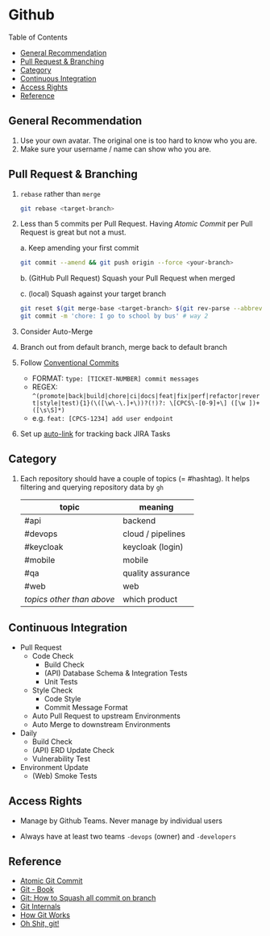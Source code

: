 # Github <!-- omit in toc -->

Table of Contents

- [General Recommendation](#general-recommendation)
- [Pull Request \& Branching](#pull-request--branching)
- [Category](#category)
- [Continuous Integration](#continuous-integration)
- [Access Rights](#access-rights)
- [Reference](#reference)

## General Recommendation

1. Use your own avatar. The original one is too hard to know who you are.
2. Make sure your username / name can show who you are.

## Pull Request & Branching

1. `rebase` rather than `merge`

    ```bash
    git rebase <target-branch>
    ```

2. Less than 5 commits per Pull Request.
    Having _Atomic Commit_ per Pull Request is great but not a must.

    a. Keep amending your first commit

      ```bash
      git commit --amend && git push origin --force <your-branch>
      ```

    b. (GitHub Pull Request) Squash your Pull Request when merged

    c. (local) Squash against your target branch

      ```bash
      git reset $(git merge-base <target-branch> $(git rev-parse --abbrev-ref HEAD)) # way 1
      git commit -m 'chore: I go to school by bus' # way 2
      ```

3. Consider Auto-Merge
4. Branch out from default branch, merge back to default branch
5. Follow [Conventional Commits](https://www.conventionalcommits.org "https://www.conventionalcommits.org")
    - FORMAT: `type: [TICKET-NUMBER] commit messages`
    - REGEX: `^(promote|back|build|chore|ci|docs|feat|fix|perf|refactor|revert|style|test){1}(\([\w\-\.]+\))?(!)?: \[CPCS\-[0-9]+\] ([\w ])+([\s\S]*)`
    - e.g. `feat: [CPCS-1234] add user endpoint`
6. Set up [auto-link](https://docs.github.com/en/repositories/managing-your-repositorys-settings-and-features/managing-repository-settings/configuring-autolinks-to-reference-external-resources "https://docs.github.com/en/repositories/managing-your-repositorys-settings-and-features/managing-repository-settings/configuring-autolinks-to-reference-external-resources") for tracking back JIRA Tasks

## Category

1. Each repository should have a couple of topics (= #hashtag). It helps filtering and querying repository data by `gh`

    | **topic**                 | **meaning**       |
    | ------------------------- | ----------------- |
    | #api                      | backend           |
    | #devops                   | cloud / pipelines |
    | #keycloak                 | keycloak (login)  |
    | #mobile                   | mobile            |
    | #qa                       | quality assurance |
    | #web                      | web               |
    | _topics other than above_ | which product     |

## Continuous Integration

- Pull Request
  - Code Check
    - Build Check
    - (API) Database Schema & Integration Tests
    - Unit Tests
  - Style Check
    - Code Style
    - Commit Message Format
  - Auto Pull Request to upstream Environments
  - Auto Merge to downstream Environments
- Daily
  - Build Check
  - (API) ERD Update Check
  - Vulnerability Test
- Environment Update
  - (Web) Smoke Tests

## Access Rights

- Manage by Github Teams. Never manage by individual users

- Always have at least two teams `-devops` (owner) and `-developers`

## Reference

- [Atomic Git Commit](https://www.aleksandrhovhannisyan.com/blog/atomic-git-commits "https://www.aleksandrhovhannisyan.com/blog/atomic-git-commits")
- [Git - Book](https://git-scm.com/book "https://git-scm.com/book")
- [Git: How to Squash all commit on branch](https://stackoverflow.com/questions/25356810/git-how-to-squash-all-commits-on-branch "https://stackoverflow.com/questions/25356810/git-how-to-squash-all-commits-on-branch")
- [Git Internals](https://github.com/pluralsight/git-internals-pdf "https://github.com/pluralsight/git-internals-pdf")
- [How Git Works](https://wizardzines.com/zines/git "https://wizardzines.com/zines/git")
- [Oh Shit, git!](https://wizardzines.com/zines/oh-shit-git "https://wizardzines.com/zines/oh-shit-git")
